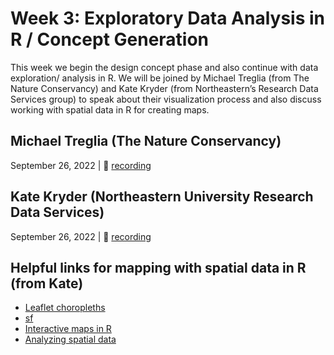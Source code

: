 # Week 3: Exploratory Data Analysis in R / Concept Generation
This week we begin the design concept phase and also continue with data exploration/ analysis in R. We will be joined by Michael Treglia (from The Nature Conservancy) and Kate Kryder (from Northeastern’s Research Data Services group) to speak about their visualization process and also discuss working with spatial data in R for creating maps.

## Michael Treglia (The Nature Conservancy)
September 26, 2022  |  🎥 [recording](https://northeastern.zoom.us/rec/play/2tIGob4e6vRz78Zu04zEQge4BCpYoRvn76cw1Rvi3hObDbPDrJalos-9I2QUcOUOW9v08YoyalHLZHPZ.IzZj4-jMBvXry2Cr?autoplay=true)

## Kate Kryder (Northeastern University Research Data Services)
September 26, 2022  |  🎥 [recording](https://northeastern.zoom.us/rec/play/Bgl5FvgvRgdEGCPVFLvGApRW-aasAXfeHPw3L6kzce0zp1Tskx6q-cHnUMMbS-bJ3JGqk-aSHv-s1mgB.IePNLia1sQmDwCF3?autoplay=true)
   
## Helpful links for mapping with spatial data in R (from Kate)
- [Leaflet choropleths](https://rstudio.github.io/leaflet/choropleths.html)
- [sf](https://mattherman.info/blog/point-in-poly/)
- [Interactive maps in R](https://www.helenmakesmaps.com/post/how-to-make-your-first-interactive-map-in-r-gis)
- [Analyzing spatial data](https://gis.stackexchange.com/questions/420955/counting-points-in-polygon-by-time-attribute-condition)
